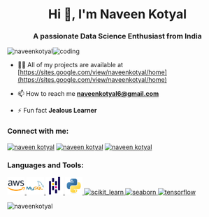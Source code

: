 <h1 align="center">Hi 👋, I'm Naveen Kotyal</h1>
<h3 align="center">A passionate Data Science Enthusiast from India</h3>
<img align="right" alt="coding" width="400" src="![image](https://github.com/NaveenKotyal/NaveenKotyal/assets/142721786/b7da0802-6240-469f-b831-aa798a0fbfe1)
">

<p align="left"> <img src="https://komarev.com/ghpvc/?username=naveenkotyal&label=Profile%20views&color=0e75b6&style=flat" alt="naveenkotyal" /> </p>

- 👨‍💻 All of my projects are available at [https://sites.google.com/view/naveenkotyal/home](https://sites.google.com/view/naveenkotyal/home)

- 📫 How to reach me **naveenkotyal6@gmail.com**

- ⚡ Fun fact **Jealous Learner**

<h3 align="left">Connect with me:</h3>
<p align="left">
<a href="https://linkedin.com/in/naveen kotyal" target="blank"><img align="center" src="https://raw.githubusercontent.com/rahuldkjain/github-profile-readme-generator/master/src/images/icons/Social/linked-in-alt.svg" alt="naveen kotyal" height="30" width="40" /></a>
<a href="https://www.hackerrank.com/naveen kotyal" target="blank"><img align="center" src="https://raw.githubusercontent.com/rahuldkjain/github-profile-readme-generator/master/src/images/icons/Social/hackerrank.svg" alt="naveen kotyal" height="30" width="40" /></a>
<a href="https://www.leetcode.com/naveen kotyal" target="blank"><img align="center" src="https://raw.githubusercontent.com/rahuldkjain/github-profile-readme-generator/master/src/images/icons/Social/leet-code.svg" alt="naveen kotyal" height="30" width="40" /></a>
</p>

<h3 align="left">Languages and Tools:</h3>
<p align="left"> <a href="https://aws.amazon.com" target="_blank" rel="noreferrer"> <img src="https://raw.githubusercontent.com/devicons/devicon/master/icons/amazonwebservices/amazonwebservices-original-wordmark.svg" alt="aws" width="40" height="40"/> </a> <a href="https://www.mysql.com/" target="_blank" rel="noreferrer"> <img src="https://raw.githubusercontent.com/devicons/devicon/master/icons/mysql/mysql-original-wordmark.svg" alt="mysql" width="40" height="40"/> </a> <a href="https://pandas.pydata.org/" target="_blank" rel="noreferrer"> <img src="https://raw.githubusercontent.com/devicons/devicon/2ae2a900d2f041da66e950e4d48052658d850630/icons/pandas/pandas-original.svg" alt="pandas" width="40" height="40"/> </a> <a href="https://www.python.org" target="_blank" rel="noreferrer"> <img src="https://raw.githubusercontent.com/devicons/devicon/master/icons/python/python-original.svg" alt="python" width="40" height="40"/> </a> <a href="https://scikit-learn.org/" target="_blank" rel="noreferrer"> <img src="https://upload.wikimedia.org/wikipedia/commons/0/05/Scikit_learn_logo_small.svg" alt="scikit_learn" width="40" height="40"/> </a> <a href="https://seaborn.pydata.org/" target="_blank" rel="noreferrer"> <img src="https://seaborn.pydata.org/_images/logo-mark-lightbg.svg" alt="seaborn" width="40" height="40"/> </a> <a href="https://www.tensorflow.org" target="_blank" rel="noreferrer"> <img src="https://www.vectorlogo.zone/logos/tensorflow/tensorflow-icon.svg" alt="tensorflow" width="40" height="40"/> </a> </p>

<p><img align="center" src="https://github-readme-stats.vercel.app/api/top-langs?username=naveenkotyal&show_icons=true&locale=en&layout=compact" alt="naveenkotyal" /></p>
